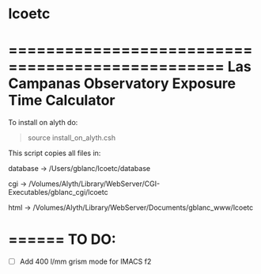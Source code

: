 # lcoetc
=================================================
Las Campanas Observatory Exposure Time Calculator
=================================================

To install on alyth do:

> source install_on_alyth.csh

This script copies all files in:

database -> /Users/gblanc/lcoetc/database

cgi      -> /Volumes/Alyth/Library/WebServer/CGI-Executables/gblanc_cgi/lcoetc

html     -> /Volumes/Alyth/Library/WebServer/Documents/gblanc_www/lcoetc


======
TO DO:
======

- [ ] Add 400 l/mm grism mode for IMACS f2 

